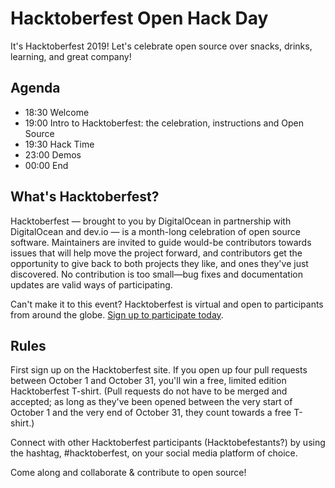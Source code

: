 # Hacktoberfest Open Hack Day

It's Hacktoberfest 2019! Let's celebrate open source over snacks, drinks, learning, and great company!

## Agenda

- 18:30 Welcome
- 19:00 Intro to Hacktoberfest: the celebration, instructions and Open Source
- 19:30 Hack Time
- 23:00 Demos
- 00:00 End

## What's Hacktoberfest?

Hacktoberfest — brought to you by DigitalOcean in partnership with DigitalOcean and dev.io — is a month-long celebration of open source software. Maintainers are invited to guide would-be contributors towards issues that will help move the project forward, and contributors get the opportunity to give back to both projects they like, and ones they've just discovered. No contribution is too small—bug fixes and documentation updates are valid ways of participating.

Can't make it to this event? Hacktoberfest is virtual and open to participants from around the globe. [Sign up to participate today](https://hacktoberfest.digitalocean.com/).

## Rules

First sign up on the Hacktoberfest site. If you open up four pull requests between October 1 and October 31, you'll win a free, limited edition Hacktoberfest T-shirt. (Pull requests do not have to be merged and accepted; as long as they've been opened between the very start of October 1 and the very end of October 31, they count towards a free T-shirt.)
  
Connect with other Hacktoberfest participants (Hacktobefestants?) by using the hashtag, #hacktoberfest, on your social media platform of choice.

Come along and collaborate & contribute to open source!

